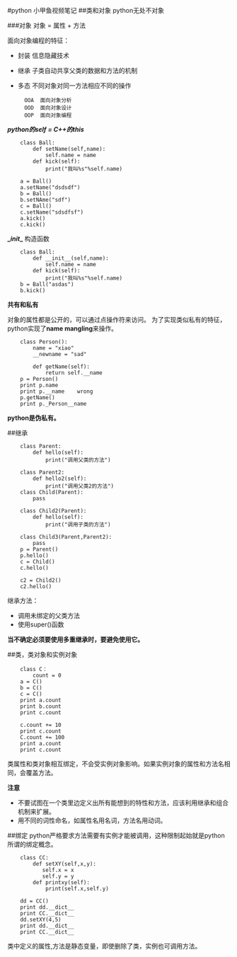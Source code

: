 #python 小甲鱼视频笔记
##类和对象
python无处不对象

###对象
对象 = 属性 + 方法

面向对象编程的特征：
+ 封装 信息隐藏技术
+ 继承 子类自动共享父类的数据和方法的机制
+ 多态 不同对象对同一方法相应不同的操作

        OOA  面向对象分析
        OOD  面向对象设计
        OOP  面向对象编程
        
***python的self = C++的this***

        class Ball:
            def setName(self,name):
                self.name = name
            def kick(self):
                print("我叫%s"%self.name)
                
        a = Ball()
        a.setName("dsdsdf")
        b = Ball()
        b.setNAme("sdf")
        c = Ball()
        c.setName("sdsdfsf")
        a.kick()
        c.kick()
        
**\__init__** 构造函数

        class Ball:
            def __init__(self,name):
                self.name = name
            def kick(self):
                print("我叫%s"%self.name)
        b = Ball("asdas")
        b.kick()
        
**共有和私有**

对象的属性都是公开的，可以通过点操作符来访问。
为了实现类似私有的特征，python实现了**name mangling**来操作。

        class Person():
            name = "xiao"
            __newname = "sad"
            
            def getName(self):
                return self.__name
        p = Person()
        print p.name
        print p.__name    wrong
        p.getName()
        print p._Person__name
        
**python是伪私有。**

##继承


        class Parent:
            def hello(self):
                print("调用父类的方法")
                
        class Parent2:
            def hello2(self):
                print("调用父类2的方法")
        class Child(Parent):
            pass
    
        class Child2(Parent):
            def hello(self):
                print("调用子类的方法")
                
        class Child3(Parent,Parent2):
            pass
        p = Parent()
        p.hello()
        c = Child()
        c.hello()

        c2 = Child2()
        c2.hello()

继承方法：
+ 调用未绑定的父类方法
+ 使用super()函数

**当不确定必须要使用多重继承时，要避免使用它。**

##类，类对象和实例对象


        class C：
            count = 0
        a = C()
        b = C()
        c = C()
        print a.count
        print b.count
        print c.count
        
        c.count += 10
        print c.count
        C.count += 100
        print a.count
        print c.count
        
类属性和类对象相互绑定，不会受实例对象影响。如果实例对象的属性和方法名相同，会覆盖方法。

**注意**
+ 不要试图在一个类里边定义出所有能想到的特性和方法，应该利用继承和组合机制来扩展。
+ 用不同的词性命名，如属性名用名词，方法名用动词。

##绑定
python严格要求方法需要有实例才能被调用，这种限制起始就是python所谓的绑定概念。

        class CC:
            def setXY(self,x,y):
               self.x = x
               self.y = y
            def printxy(self):
                print(self.x,self.y)
                
        dd = CC()
        print dd.__dict__
        print CC.__dict__
        dd.setXY(4,5)
        print dd.__dict__
        print CC.__dict__
        

类中定义的属性,方法是静态变量，即使删除了类，实例也可调用方法。




        